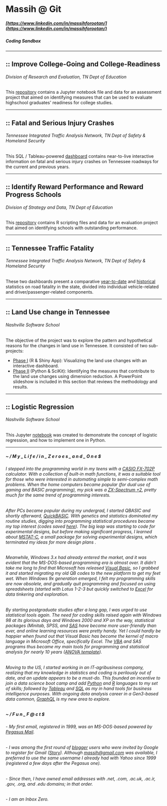 # Massih @ Git 
##### [https://www.linkedin.com/in/massihforootan/](https://www.linkedin.com/in/massihforootan/)
##### Coding Sandbox
------

## :: Improve College-Going and College-Readiness
###### Division of Research and Evaluation, TN Dept of Education
This [repository](https://github.com/mforootan/TN_DoE_College-Readiness) contains a Jupyter notebook file and data for an assessment project that aimed on identifying measures that can be used to evaluate highschool graduates' readiness for college studies.

------
## :: Fatal and Serious Injury Crashes
###### Tennessee Integrated Traffic Analysis Network, TN Dept of Safety & Homeland Security
This SQL / Tableau-powered [dashboard](https://www.tn.gov/safety/stats/dashboards/fatalseriousinjurycrashes.html) contains near-to-live interactive information on fatal and serious injury crashes on Tennessee roadways for the current and previous years.

------
## :: Identify Reward Performance and Reward Progress Schools
###### Division of Strategy and Data, TN Dept of Education
This [repository](https://github.com/mforootan/Reward_Performance_Schools) contains R scripting files and data for an evaluation project that aimed on identifying schools with outstanding performance.

------
## :: Tennessee Traffic Fatality
###### Tennessee Integrated Traffic Analysis Network, TN Dept of Safety & Homeland Security
These two dashboards present a comparative [year-to-date](https://www.tn.gov/safety/stats/dashboards/trafficfatality.html) and [historical](https://www.tn.gov/safety/stats/dashboards/fatalityhistory.html) statistics on road fatality in the state, divided into individual vehicle-related and driver/passenger-related components.

------
## :: Land Use change in Tennessee
###### Nashville Software School
The objective of the project was to explore the pattern and hypothetical reasons for the changes in land use in Tennessee.
It consisted of two sub-projects:
- [Phase I](https://github.com/mforootan/NSS_MidStone_TN_Land_Use) (R & Shiny App): Visualizing the land use changes with an interactive dashboard.
- [Phase II](https://github.com/mforootan/NSS_Capstone_TN_land_use) (Python & SciKit): Identifying the measures that contribute to the land use changes using dimension reduction. A PowerPoint slideshow is included in this section that reviews the methodology and results.

------
## :: Logistic Regression
###### Nashville Software School
This Jupyter [notebook](https://github.com/mforootan/NSS_Stat_LogReg) was created to demonstrate the concept of logistic regression, and how to implement one in Python.

------ 

##### ~ / M y _ L i f e / i n _ Z e r o e s _ a n d _ O n e $

###### I stepped into the programming world in my teens with a [CASIO FX-702P](https://www.google.com/search?q=casio+fx+702p) calculator. With a collection of built-in math functions, it was a suitable tool for those who were interested in automating simple to semi-complex math problems. When the home computers became popular (for dual use of gaming and BASIC programming), my pick was a [ZX-Spectrum +2](https://www.google.com/search?q=zx+spectrum+%2B2), pretty much for the same trend of programming interests. 

###### After PCs became popular during my undergrad, I started QBASIC and shortly afterward, [QuickBASIC](https://www.google.com/search?q=quickbasic). With genetics and statistics dominated my routine studies, digging into programming statistical procedures became my top interest (codes saved [here](https://github.com/mforootan/QuickBASIC)). The big leap was starting to code for experimental designs, but before making significant progress, I learned about [MSTAT-C](https://www.google.com/search?q=mstatc), a small package for solving experimental designs, which terminated my ideas for more design plans .

###### Meanwhile, Windows 3.x had already entered the market, and it was evident that the MS-DOS-based programming era is almost over. It didn’t take me long to find that Microsoft has released [Visual Basic](https://www.google.com/search?q=visual+basic+3), so I grabbed it and started migrating my old QB codes to the new platform to get my feet wet. When Windows 9x generation emerged, I felt my programming skills are now obsolete, and gradually quit programming and focused on using spreadsheets (started with Lotus 1-2-3 but quickly switched to [Excel](https://www.google.com/search?q=excel+4.0) for data tinkering and exploration.

###### By starting postgraduate studies after a long gap, I was urged to use statistical tools again. The need for coding skills raised again with Windows 98 at its glorious days and Windows 2000 and XP on the way, statistical packages (Minitab, SPSS, and [SAS](https://support.sas.com/documentation/onlinedoc/91pdf/) have become more user-friendly than ever, and online learning resources were pretty handy. Yet I could hardly be happier when found out that Visual Basic has become the kernel of macro language in Microsoft Office, specifically Excel. The [VBA](https://www.google.com/search?q=vba) and SAS programs thus became my main tools for programming and statistical analysis for nearly 10 years ([ANOVA template](https://github.com/mforootan/SAS_ODS)).

###### Moving to the US, I started working in an IT-agribusiness company, realizing that my knowledge in statistics and coding is perilously out of date, and an update appears to be a must-do. This founded an incentive to join a data science boot camp and add [Python](https://www.python.org/) and [R](https://www.r-project.org/) languages to my set of skills; followed by [Tableau](https://www.tableau.com/) and [SQL](https://www.w3schools.com/sql/) as my in hand tools for business intelligence purposes. With ongoing data analysis career in a Gen3-based data common, [GraphQL](https://graphql.org/) is my new area to explore.

##### ~ / F u n _ F @ c t $
###### - My first email, registered in 1999, was an MS-DOS-based powered by [Pegasus Mail](http://www.pmail.com/overviews/ovw_pmail.htm). 
###### - I was among the first round of [blogger](http://massihforootan.blogspot.com/) users who were invited by Google to register for Gmail ([Story](https://www.theguardian.com/technology/blog/2004/apr/21/bloggerusersg)). Although massih@gmail.com was available, I preferred to use the same username I already had with Yahoo since 1999 (registered a few days after the Pegasus one). 
###### - Since then, I have owned email addresses with .net, .com, .ac.uk, .ac.ir, .gov, .org, and .edu domains; in that order.
###### - I am an Inbox Zero.
